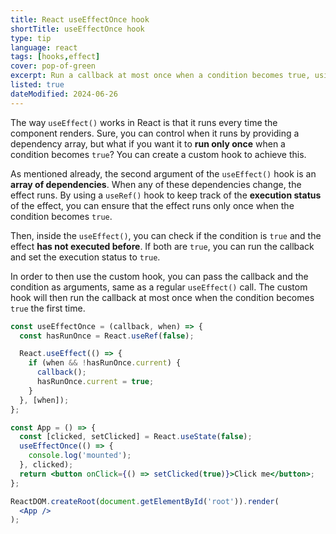 ```yaml
---
title: React useEffectOnce hook
shortTitle: useEffectOnce hook
type: tip
language: react
tags: [hooks,effect]
cover: pop-of-green
excerpt: Run a callback at most once when a condition becomes true, using a custom React hook.
listed: true
dateModified: 2024-06-26
---
```


The way `useEffect()` works in React is that it runs every time the component renders. Sure, you can control when it runs by providing a dependency array, but what if you want it to **run only once** when a condition becomes `true`? You can create a custom hook to achieve this.

As mentioned already, the second argument of the `useEffect()` hook is an **array of dependencies**. When any of these dependencies change, the effect runs. By using a `useRef()` hook to keep track of the **execution status** of the effect, you can ensure that the effect runs only once when the condition becomes `true`.

Then, inside the `useEffect()`, you can check if the condition is `true` and the effect **has not executed before**. If both are `true`, you can run the callback and set the execution status to `true`.

In order to then use the custom hook, you can pass the callback and the condition as arguments, same as a regular `useEffect()` call. The custom hook will then run the callback at most once when the condition becomes `true` the first time.

```jsx
const useEffectOnce = (callback, when) => {
  const hasRunOnce = React.useRef(false);

  React.useEffect(() => {
    if (when && !hasRunOnce.current) {
      callback();
      hasRunOnce.current = true;
    }
  }, [when]);
};

const App = () => {
  const [clicked, setClicked] = React.useState(false);
  useEffectOnce(() => {
    console.log('mounted');
  }, clicked);
  return <button onClick={() => setClicked(true)}>Click me</button>;
};

ReactDOM.createRoot(document.getElementById('root')).render(
  <App />
);
```
